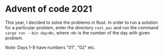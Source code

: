 # Advent of code 2021

This year, I decided to solve the problems in Rust. 
In order to run a solution for a particular problem, enter the directory `rust_aoc` and run the command `cargo run --bin day<N>`,
where `<N>` is the number of the day with given problem.

Note: Days 1-9 have numbers "01", "02" etc.
